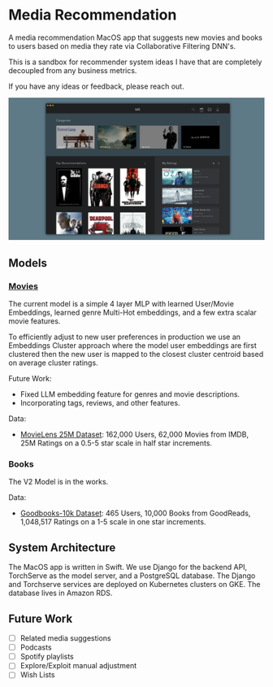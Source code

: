 # Media Recommendation
A media recommendation MacOS app that suggests new movies and books to users based on media they rate via Collaborative Filtering DNN's.

This is a sandbox for recommender system ideas I have that are completely decoupled from any business metrics.

If you have any ideas or feedback, please reach out.

![MediaRec](./Wide_Media_Rec.png)


## Models
### [Movies](./MovieRec.ipynb)

The current model is a simple 4 layer MLP with learned User/Movie Embeddings,
learned genre Multi-Hot embeddings, and a few extra scalar movie features. 

To efficiently adjust to new user preferences in production we use an 
Embeddings Cluster approach where the model user embeddings are first clustered
then the new user is mapped to the closest cluster centroid based on average cluster ratings.

Future Work:
- Fixed LLM embedding feature for genres and movie descriptions.
- Incorporating tags, reviews, and other features.

Data: 
- [MovieLens 25M Dataset](https://grouplens.org/datasets/movielens/25m/): 162,000 Users, 62,000 Movies from IMDB, 25M Ratings on a 0.5-5 star scale in half star increments.

### Books
The V2 Model is in the works.

Data: 
- [Goodbooks-10k Dataset](http://fastml.com/goodbooks-10k-a-new-dataset-for-book-recommendations/): 465 Users, 10,000 Books from GoodReads, 1,048,517 Ratings on a 1-5 scale in one star increments.

## System Architecture
The MacOS app is written in Swift. We use Django for the backend API, TorchServe as the model server, and a PostgreSQL database. The Django and Torchserve services are deployed on Kubernetes clusters on GKE. The database lives in Amazon RDS.

## Future Work
- [ ] Related media suggestions
- [ ] Podcasts
- [ ] Spotify playlists
- [ ] Explore/Exploit manual adjustment
- [ ] Wish Lists
